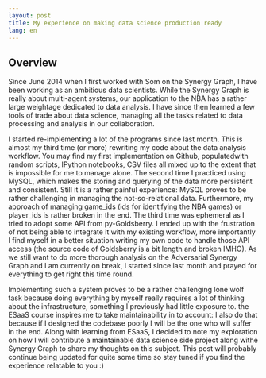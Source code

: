 ```yaml
---
layout: post
title: My experience on making data science production ready
lang: en
---
```



## Overview

Since June 2014 when I first worked with Som on the Synergy Graph, I have been working as an ambitious data scientists. While the Synergy Graph is really about multi-agent systems, our application to the NBA has a rather large weightage dedicated to data analysis. I have since then learned a few tools of trade about data science, managing all the tasks related to data processing and analysis in our collaboration.

I started re-implementing a lot of the programs since last month. This is almost my third time (or more) rewriting my code about the data analysis workflow. You may find my first implementation on Github, populatedwith random scripts, IPython notebooks, CSV files all mixed up to the extent that is impossible for me to manage alone. The second time I practiced using MySQL, which makes the storing and querying of the data more persistent and consistent. Still it is a rather painful experience: MySQL proves to be rather challenging in managing the not-so-relational data. Furthermore, my approach of managing game_ids (ids for identifying the NBA games) or player_ids is rather broken in the end. The third time was ephemeral as I tried to adopt some API from py-Goldsberry. I ended up with the frustration of not being able to integrate it with my existing workflow, more importantly I find myself in a better situation writing my own code to handle those API access (the source code of Goldsberry is a bit length and broken IMHO). As we still want to do more thorough analysis on the Adversarial Synergy Graph and I am currently on break, I started since last month and prayed for everything to get right this time round.

Implementing such a system proves to be a rather challenging lone wolf task because doing everything by myself really requires a lot of thinking about the infrastructure, something I previously had little exposure to. the ESaaS course inspires me to take maintainability in to account: I also do that because if I designed the codebase poorly I will be the one who will suffer in the end. Along with learning from ESaaS, I decided to note my exploration on how I will contribute a maintainable data science side project along withe Synergy Graph to share my thoughts on this subject. This post will probably continue being updated for quite some time so stay tuned if you find the experience relatable to you :)

